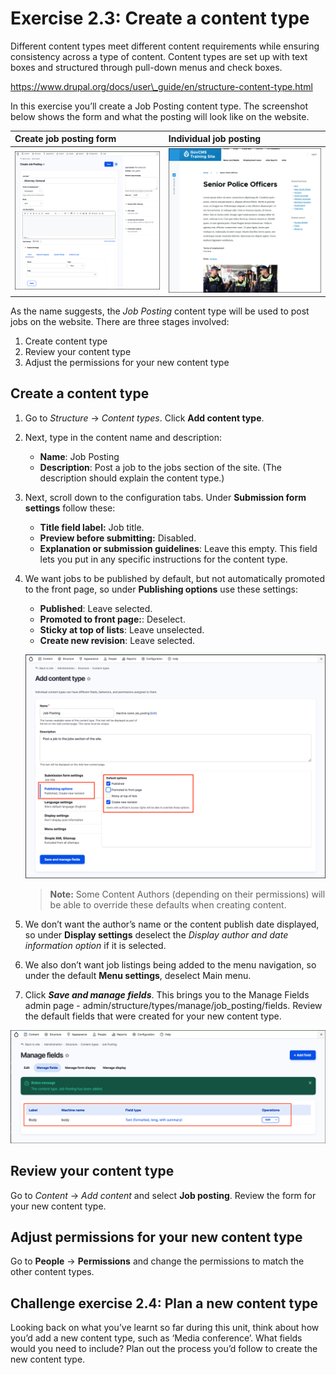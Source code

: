 # Exercise 2.3: Create a content type

Different content types meet different content requirements while ensuring consistency across a type of content. Content types are set up with text boxes and structured through pull-down menus and check boxes.

https://www.drupal.org/docs/user\_guide/en/structure-content-type.html

In this exercise you’ll create a Job Posting content type. The screenshot below shows the form and what the posting will look like on the website.

| Create job posting form | Individual job posting |
| :--- | :--- |
| ![Image of Job posting form](../.gitbook/assets/Ex-2-3-Add-Content-Type-0-1.png) | ![Image of job Posting](../.gitbook/assets/Ex-2-3-Add-Content-Type-0-2.png) |

As the name suggests, the _Job Posting_ content type will be used to post jobs on the website. There are three stages involved:

1. Create content type
2. Review your content type
3. Adjust the permissions for your new content type


## Create a content type

1. Go to _Structure_ → _Content types_. Click **Add content type**.
2. Next, type in the content name and description:
   - **Name**: Job Posting
   - **Description**: Post a job to the jobs section of the site. \(The description should explain the content type.\)

3. Next, scroll down to the configuration tabs. Under **Submission form settings** follow these:
   - **Title field label:** Job title.
   - **Preview before submitting:** Disabled.
   - **Explanation or submission guidelines**: Leave this empty. This field lets you put in any specific instructions for the content type.

4. We want jobs to be published by default, but not automatically promoted to the front page, so under **Publishing options** use these settings:
   - **Published**: Leave selected.
   - **Promoted to front page:**: Deselect.
   - **Sticky at top of lists**: Leave unselected.
   - **Create new revision**: Leave selected.

    ![Image of Add content type](../.gitbook/assets/Ex-2-3-Add-Content-Type-1.png)

    > **Note:** Some Content Authors \(depending on their permissions\) will be able to override these defaults when creating content.

5. We don’t want the author’s name or the content publish date displayed, so under **Display settings** deselect the _Display author and date information option_ if it is selected.
6. We also don’t want job listings being added to the menu navigation, so under the default **Menu settings**, deselect Main menu.
7. Click _**Save and manage fields**_. This brings you to the Manage Fields admin page - admin/structure/types/manage/job\_posting/fields. Review the default fields that were created for your new content type. 

![Image of Jobs content type fields](../.gitbook/assets/Ex-2-3-Add-Content-Type-2.png)


## Review your content type

Go to _Content_ → _Add content_ and select **Job posting**. Review the form for your new content type.

## Adjust permissions for your new content type

Go to **People** → **Permissions** and change the permissions to match the other content types.

## Challenge exercise 2.4: Plan a new content type

Looking back on what you’ve learnt so far during this unit, think about how you’d add a new content type, such as ‘Media conference’. What fields would you need to include? Plan out the process you’d follow to create the new content type.
